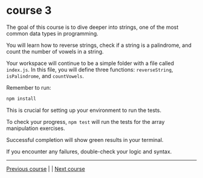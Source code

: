 # course 3

The goal of this course is to dive deeper into strings, one of the most common data types in programming.

You will learn how to reverse strings, check if a string is a palindrome, and count the number of vowels in a string.

Your workspace will continue to be a simple folder with a file called `index.js`. In this file, you will define three functions: `reverseString`, `isPalindrome`, and `countVowels`.

Remember to run:
```bash
npm install
```

This is crucial for setting up your environment to run the tests.

To check your progress, `npm test` will run the tests for the array manipulation exercises.

Successful completion will show green results in your terminal.

If you encounter any failures, double-check your logic and syntax.

---

[Previous course](../course02/) | | [Next course](../course04/)
